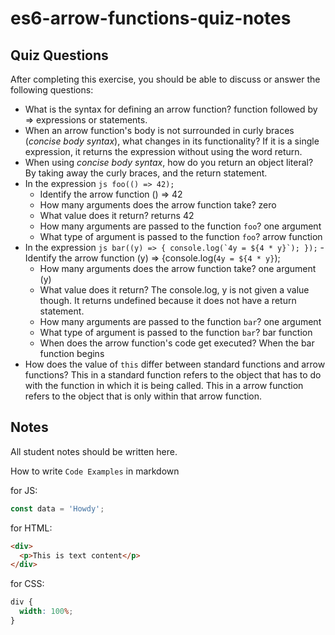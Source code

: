 # es6-arrow-functions-quiz-notes

## Quiz Questions

After completing this exercise, you should be able to discuss or answer the following questions:

- What is the syntax for defining an arrow function?
  function followed by => expressions or statements.
- When an arrow function's body is not surrounded in curly braces (_concise body syntax_), what changes in its functionality?
  If it is a single expression, it returns the expression without using the word return.
- When using _concise body syntax_, how do you return an object literal?
  By taking away the curly braces, and the return statement.
- In the expression
  `js
  foo(() => 42);
  `
  - Identify the arrow function
    () => 42
  - How many arguments does the arrow function take?
    zero
  - What value does it return?
    returns 42
  - How many arguments are passed to the function `foo`?
    one argument
  - What type of argument is passed to the function `foo`?
    arrow function
- In the expression
  `` js
  bar((y) => {
    console.log(`4y = ${4 * y}`);
  });
   `` - Identify the arrow function
  (y) => {console.log(`4y = ${4 * y}`);
  - How many arguments does the arrow function take?
    one argument (y)
  - What value does it return?
    The console.log, y is not given a value though.
    It returns undefined because it does not have a return statement.
  - How many arguments are passed to the function `bar`?
    one argument
  - What type of argument is passed to the function `bar`?
    bar function
  - When does the arrow function's code get executed?
    When the bar function begins
- How does the value of `this` differ between standard functions and arrow functions?
  This in a standard function refers to the object that has to do with the function in which it is being called.
  This in a arrow function refers to the object that is only within that arrow function.

## Notes

All student notes should be written here.

How to write `Code Examples` in markdown

for JS:

```javascript
const data = 'Howdy';
```

for HTML:

```html
<div>
  <p>This is text content</p>
</div>
```

for CSS:

```css
div {
  width: 100%;
}
```
